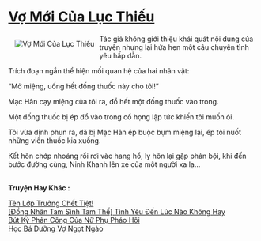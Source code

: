 <a href="https://utruyen.com/truyen/vo-moi-cua-luc-thieu/18962/" title="Vợ Mới Của Lục Thiếu"><h1>Vợ Mới Của Lục Thiếu</h1></a><div style="display:table"><img align="right" style="float: left; padding: 10px;" src="https://utruyen.com/images/story/200x260/vo-moi-cua-luc-thieu.jpg" alt="Vợ Mới Của Lục Thiếu">Tác giả không giới thiệu khái quát nội dung của truyện nhưng lại hứa hẹn một câu chuyện tình yêu hấp dẫn.<p></p>Trích đoạn ngắn thể hiện mối quan hệ của hai nhân vật:<p></p>“Mở miệng, uống hết đống thuốc này cho tôi!”<p></p>Mạc Hân cạy miệng của tôi ra, đổ hết một đống thuốc vào trong.<p></p>Một đống thuốc bị ép đổ vào trong cổ họng lập tức khiến tôi muốn ói.<p></p>Tôi vừa định phun ra, đã bị Mạc Hân ép buộc bụm miệng lại, ép tôi nuốt những viên thuốc kia xuống.<p></p>Kết hôn chớp nhoáng rồi rơi vào hang hổ, ly hôn lại gặp phản bội, khi đến bước đường cùng, Ninh Khanh lên xe của một người xa lạ...</div><p><br><b>Truyện Hay Khác :</b></p><a href="https://utruyen.com/truyen/ten-lop-truong-chet-tiet/19296/" alt="Tên Lớp Trưởng Chết Tiệt!">Tên Lớp Trưởng Chết Tiệt!</a><br/><a href="https://github.com/quanluxury/ngontinhhot/tree/master/truyenhay/19427/" alt="[Đồng Nhân Tam Sinh Tam Thế] Tình Yêu Đến Lúc Nào Không Hay">[Đồng Nhân Tam Sinh Tam Thế] Tình Yêu Đến Lúc Nào Không Hay</a><br/><a href="https://github.com/quanluxury/ngontinhhot/tree/master/truyenhay/16583/" alt="Bút Ký Phản Công Của Nữ Phụ Pháo Hôi">Bút Ký Phản Công Của Nữ Phụ Pháo Hôi</a><br/><a href="https://github.com/quanluxury/ngontinhhot/tree/master/truyenhay/18775/" alt="Học Bá Dưỡng Vợ Ngọt Ngào">Học Bá Dưỡng Vợ Ngọt Ngào</a><br/>